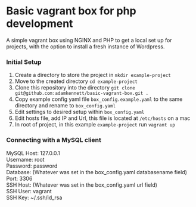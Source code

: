 # Basic vagrant box for php development
A simple vagrant box using NGINX and PHP to get a local set up for projects, with the option to install a fresh instance of Wordpress.

<h3>Initial Setup</h3>

1. Create a directory to store the project in `mkdir example-project`
2. Move to the created directory `cd example-project`
3. Clone this repository into the directory `git clone git@github.com:adamkennett/basic-vagrant-box.git .`
4. Copy example config yaml file `box_config.example.yaml` to the same directory and rename to `box_config.yaml`
5. Edit settings to desired setup within `box_config.yaml`
6. Edit hosts file, add IP and Url, this file is located at `/etc/hosts` on a mac
7. In root of project, in this example `example-project` run `vagrant up` 

<h3>Connecting with a MySQL client</h3>

MySQL Host: 127.0.0.1 <br/>
Username: root <br/>
Password: password <br/>
Database: (Whatever was set in the box_config.yaml databasename field) <br/> 
Port: 3306 <br/>
SSH Host: (Whatever was set in the box_config.yaml url field) <br/> 
SSH User: vagrant <br/>
SSH Key: ~/.ssh/id_rsa <br/>
